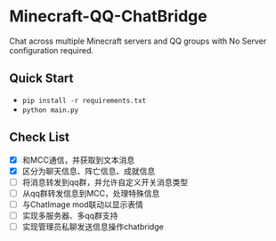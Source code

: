 # Minecraft-QQ-ChatBridge
Chat across multiple Minecraft servers and QQ groups with No Server configuration required.

## Quick Start
- `pip install -r requirements.txt`
- `python main.py`

## Check List
- [x] 和MCC通信，并获取到文本消息
- [x] 区分为聊天信息、阵亡信息、成就信息
- [ ] 将消息转发到qq群，并允许自定义开关消息类型
- [ ] 从qq群转发信息到MCC，处理特殊信息
- [ ] 与ChatImage mod联动以显示表情
- [ ] 实现多服务器、多qq群支持
- [ ] 实现管理员私聊发送信息操作chatbridge